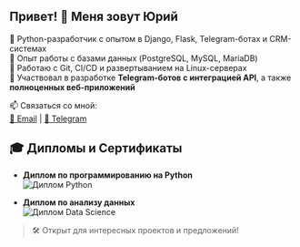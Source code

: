 ## Привет! 👋 Меня зовут Юрий

🔹 Python-разработчик с опытом в Django, Flask, Telegram-ботах и CRM-системах  
🔹 Опыт работы с базами данных (PostgreSQL, MySQL, MariaDB)  
🔹 Работаю с Git, CI/CD и развертыванием на Linux-серверах  
🔹 Участвовал в разработке **Telegram-ботов с интеграцией API**, а также **полноценных веб-приложений**  

📫 Связаться со мной:  
[📧 Email](mailto:bandurayv@gmail.com) | [💬 Telegram](https://t.me/BandYuraV)

## 🎓 Дипломы и Сертификаты

- **Диплом по программированию на Python**  
  ![Диплом Python](https://raw.githubusercontent.com/GreenBandYt/GreenBandYt/main/certificates/diploma_python.png)

- **Диплом по анализу данных**  
  ![Диплом Data Science](https://raw.githubusercontent.com/GreenBandYt/GreenBandYt/main/certificates/diploma_data_science.png)

> 🛠️ Открыт для интересных проектов и предложений!
